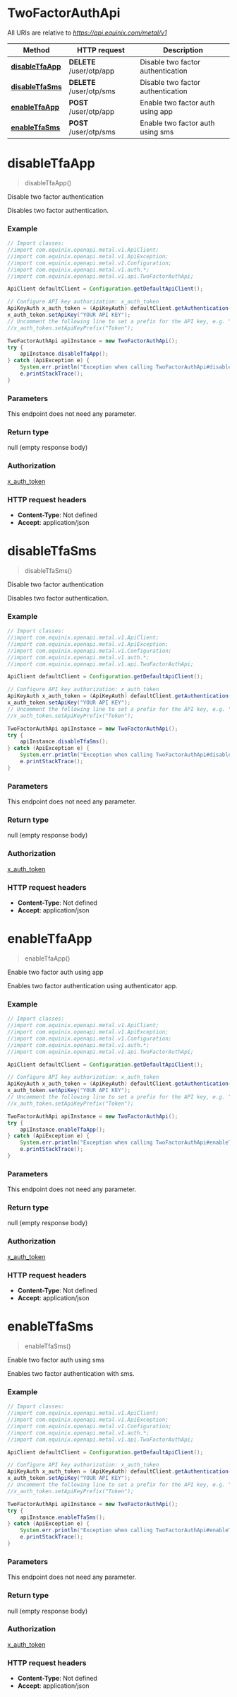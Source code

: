 # TwoFactorAuthApi

All URIs are relative to *https://api.equinix.com/metal/v1*

Method | HTTP request | Description
------------- | ------------- | -------------
[**disableTfaApp**](TwoFactorAuthApi.md#disableTfaApp) | **DELETE** /user/otp/app | Disable two factor authentication
[**disableTfaSms**](TwoFactorAuthApi.md#disableTfaSms) | **DELETE** /user/otp/sms | Disable two factor authentication
[**enableTfaApp**](TwoFactorAuthApi.md#enableTfaApp) | **POST** /user/otp/app | Enable two factor auth using app
[**enableTfaSms**](TwoFactorAuthApi.md#enableTfaSms) | **POST** /user/otp/sms | Enable two factor auth using sms


<a name="disableTfaApp"></a>
# **disableTfaApp**
> disableTfaApp()

Disable two factor authentication

Disables two factor authentication.

### Example
```java
// Import classes:
//import com.equinix.openapi.metal.v1.ApiClient;
//import com.equinix.openapi.metal.v1.ApiException;
//import com.equinix.openapi.metal.v1.Configuration;
//import com.equinix.openapi.metal.v1.auth.*;
//import com.equinix.openapi.metal.v1.api.TwoFactorAuthApi;

ApiClient defaultClient = Configuration.getDefaultApiClient();

// Configure API key authorization: x_auth_token
ApiKeyAuth x_auth_token = (ApiKeyAuth) defaultClient.getAuthentication("x_auth_token");
x_auth_token.setApiKey("YOUR API KEY");
// Uncomment the following line to set a prefix for the API key, e.g. "Token" (defaults to null)
//x_auth_token.setApiKeyPrefix("Token");

TwoFactorAuthApi apiInstance = new TwoFactorAuthApi();
try {
    apiInstance.disableTfaApp();
} catch (ApiException e) {
    System.err.println("Exception when calling TwoFactorAuthApi#disableTfaApp");
    e.printStackTrace();
}
```

### Parameters
This endpoint does not need any parameter.

### Return type

null (empty response body)

### Authorization

[x_auth_token](../README.md#x_auth_token)

### HTTP request headers

 - **Content-Type**: Not defined
 - **Accept**: application/json

<a name="disableTfaSms"></a>
# **disableTfaSms**
> disableTfaSms()

Disable two factor authentication

Disables two factor authentication.

### Example
```java
// Import classes:
//import com.equinix.openapi.metal.v1.ApiClient;
//import com.equinix.openapi.metal.v1.ApiException;
//import com.equinix.openapi.metal.v1.Configuration;
//import com.equinix.openapi.metal.v1.auth.*;
//import com.equinix.openapi.metal.v1.api.TwoFactorAuthApi;

ApiClient defaultClient = Configuration.getDefaultApiClient();

// Configure API key authorization: x_auth_token
ApiKeyAuth x_auth_token = (ApiKeyAuth) defaultClient.getAuthentication("x_auth_token");
x_auth_token.setApiKey("YOUR API KEY");
// Uncomment the following line to set a prefix for the API key, e.g. "Token" (defaults to null)
//x_auth_token.setApiKeyPrefix("Token");

TwoFactorAuthApi apiInstance = new TwoFactorAuthApi();
try {
    apiInstance.disableTfaSms();
} catch (ApiException e) {
    System.err.println("Exception when calling TwoFactorAuthApi#disableTfaSms");
    e.printStackTrace();
}
```

### Parameters
This endpoint does not need any parameter.

### Return type

null (empty response body)

### Authorization

[x_auth_token](../README.md#x_auth_token)

### HTTP request headers

 - **Content-Type**: Not defined
 - **Accept**: application/json

<a name="enableTfaApp"></a>
# **enableTfaApp**
> enableTfaApp()

Enable two factor auth using app

Enables two factor authentication using authenticator app.

### Example
```java
// Import classes:
//import com.equinix.openapi.metal.v1.ApiClient;
//import com.equinix.openapi.metal.v1.ApiException;
//import com.equinix.openapi.metal.v1.Configuration;
//import com.equinix.openapi.metal.v1.auth.*;
//import com.equinix.openapi.metal.v1.api.TwoFactorAuthApi;

ApiClient defaultClient = Configuration.getDefaultApiClient();

// Configure API key authorization: x_auth_token
ApiKeyAuth x_auth_token = (ApiKeyAuth) defaultClient.getAuthentication("x_auth_token");
x_auth_token.setApiKey("YOUR API KEY");
// Uncomment the following line to set a prefix for the API key, e.g. "Token" (defaults to null)
//x_auth_token.setApiKeyPrefix("Token");

TwoFactorAuthApi apiInstance = new TwoFactorAuthApi();
try {
    apiInstance.enableTfaApp();
} catch (ApiException e) {
    System.err.println("Exception when calling TwoFactorAuthApi#enableTfaApp");
    e.printStackTrace();
}
```

### Parameters
This endpoint does not need any parameter.

### Return type

null (empty response body)

### Authorization

[x_auth_token](../README.md#x_auth_token)

### HTTP request headers

 - **Content-Type**: Not defined
 - **Accept**: application/json

<a name="enableTfaSms"></a>
# **enableTfaSms**
> enableTfaSms()

Enable two factor auth using sms

Enables two factor authentication with sms.

### Example
```java
// Import classes:
//import com.equinix.openapi.metal.v1.ApiClient;
//import com.equinix.openapi.metal.v1.ApiException;
//import com.equinix.openapi.metal.v1.Configuration;
//import com.equinix.openapi.metal.v1.auth.*;
//import com.equinix.openapi.metal.v1.api.TwoFactorAuthApi;

ApiClient defaultClient = Configuration.getDefaultApiClient();

// Configure API key authorization: x_auth_token
ApiKeyAuth x_auth_token = (ApiKeyAuth) defaultClient.getAuthentication("x_auth_token");
x_auth_token.setApiKey("YOUR API KEY");
// Uncomment the following line to set a prefix for the API key, e.g. "Token" (defaults to null)
//x_auth_token.setApiKeyPrefix("Token");

TwoFactorAuthApi apiInstance = new TwoFactorAuthApi();
try {
    apiInstance.enableTfaSms();
} catch (ApiException e) {
    System.err.println("Exception when calling TwoFactorAuthApi#enableTfaSms");
    e.printStackTrace();
}
```

### Parameters
This endpoint does not need any parameter.

### Return type

null (empty response body)

### Authorization

[x_auth_token](../README.md#x_auth_token)

### HTTP request headers

 - **Content-Type**: Not defined
 - **Accept**: application/json

